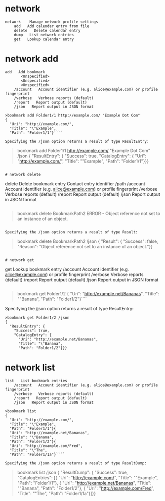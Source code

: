 

# network

````
network    Manage network profile settings
    add   Add calendar entry from file
    delete   Delete calendar entry
    dump   List network entries
    get   Lookup calendar entry
````


# network add

````
add   Add bookmark
       <Unspecified>
       <Unspecified>
       <Unspecified>
    /account   Account identifier (e.g. alice@example.com) or profile fingerprint
    /verbose   Verbose reports (default)
    /report   Report output (default)
    /json   Report output in JSON format
````

````
>bookmark add Folder1/1 http://example.com/ "Example Dot Com"
{
  "Uri": "http://example.com/",
  "Title": "\"Example",
  "Path": "Folder1/1"}````

Specifying the /json option returns a result of type ResultEntry:

````
>bookmark add Folder1/1 http://example.com/ "Example Dot Com" /json
{
  "ResultEntry": {
    "Success": true,
    "CatalogEntry": {
      "Uri": "http://example.com/",
      "Title": "\"Example",
      "Path": "Folder1/1"}}}
````

# network delete

````
delete   Delete bookmark entry
       Contact entry identifier
    /path   <Unspecified>
    /account   Account identifier (e.g. alice@example.com) or profile fingerprint
    /verbose   Verbose reports (default)
    /report   Report output (default)
    /json   Report output in JSON format
````

````
>bookmark delete BookmarkPath2
ERROR - Object reference not set to an instance of an object.
````

Specifying the /json option returns a result of type Result:

````
>bookmark delete BookmarkPath2 /json
{
  "Result": {
    "Success": false,
    "Reason": "Object reference not set to an instance of an object."}}
````

# network get

````
get   Lookup bookmark entry
       <Unspecified>
    /account   Account identifier (e.g. alice@example.com) or profile fingerprint
    /verbose   Verbose reports (default)
    /report   Report output (default)
    /json   Report output in JSON format
````

````
>bookmark get Folder1/2
{
  "Uri": "http://example.net/Bananas",
  "Title": "\"Banana",
  "Path": "Folder1/2"}````

Specifying the /json option returns a result of type ResultEntry:

````
>bookmark get Folder1/2 /json
{
  "ResultEntry": {
    "Success": true,
    "CatalogEntry": {
      "Uri": "http://example.net/Bananas",
      "Title": "\"Banana",
      "Path": "Folder1/2"}}}
````

# network list

````
list   List bookmark entries
    /account   Account identifier (e.g. alice@example.com) or profile fingerprint
    /verbose   Verbose reports (default)
    /report   Report output (default)
    /json   Report output in JSON format
````

````
>bookmark list
{
  "Uri": "http://example.com/",
  "Title": "\"Example",
  "Path": "Folder1/1"}{
  "Uri": "http://example.net/Bananas",
  "Title": "\"Banana",
  "Path": "Folder1/2"}{
  "Uri": "http://example.com/Fred",
  "Title": "\"The",
  "Path": "Folder1/1a"}````

Specifying the /json option returns a result of type ResultDump:

````
>bookmark list /json
{
  "ResultDump": {
    "Success": true,
    "CatalogEntries": [{
        "Uri": "http://example.com/",
        "Title": "\"Example",
        "Path": "Folder1/1"},
      {
        "Uri": "http://example.net/Bananas",
        "Title": "\"Banana",
        "Path": "Folder1/2"},
      {
        "Uri": "http://example.com/Fred",
        "Title": "\"The",
        "Path": "Folder1/1a"}]}}
````


